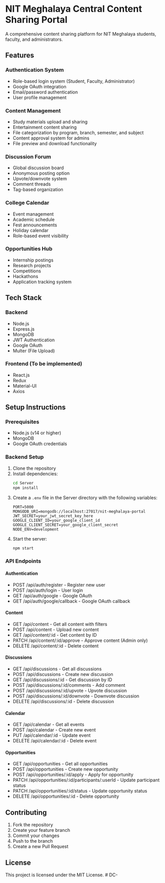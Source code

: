 # NIT Meghalaya Central Content Sharing Portal

A comprehensive content sharing platform for NIT Meghalaya students, faculty, and administrators.

## Features

### Authentication System
- Role-based login system (Student, Faculty, Administrator)
- Google OAuth integration
- Email/password authentication
- User profile management

### Content Management
- Study materials upload and sharing
- Entertainment content sharing
- File categorization by program, branch, semester, and subject
- Content approval system for admins
- File preview and download functionality

### Discussion Forum
- Global discussion board
- Anonymous posting option
- Upvote/downvote system
- Comment threads
- Tag-based organization

### College Calendar
- Event management
- Academic schedule
- Fest announcements
- Holiday calendar
- Role-based event visibility

### Opportunities Hub
- Internship postings
- Research projects
- Competitions
- Hackathons
- Application tracking system

## Tech Stack

### Backend
- Node.js
- Express.js
- MongoDB
- JWT Authentication
- Google OAuth
- Multer (File Upload)

### Frontend (To be implemented)
- React.js
- Redux
- Material-UI
- Axios

## Setup Instructions

### Prerequisites
- Node.js (v14 or higher)
- MongoDB
- Google OAuth credentials

### Backend Setup
1. Clone the repository
2. Install dependencies:
   ```bash
   cd Server
   npm install
   ```
3. Create a `.env` file in the Server directory with the following variables:
   ```
   PORT=5000
   MONGODB_URI=mongodb://localhost:27017/nit-meghalaya-portal
   JWT_SECRET=your_jwt_secret_key_here
   GOOGLE_CLIENT_ID=your_google_client_id
   GOOGLE_CLIENT_SECRET=your_google_client_secret
   NODE_ENV=development
   ```
4. Start the server:
   ```bash
   npm start
   ```

### API Endpoints

#### Authentication
- POST /api/auth/register - Register new user
- POST /api/auth/login - User login
- GET /api/auth/google - Google OAuth
- GET /api/auth/google/callback - Google OAuth callback

#### Content
- GET /api/content - Get all content with filters
- POST /api/content - Upload new content
- GET /api/content/:id - Get content by ID
- PATCH /api/content/:id/approve - Approve content (Admin only)
- DELETE /api/content/:id - Delete content

#### Discussions
- GET /api/discussions - Get all discussions
- POST /api/discussions - Create new discussion
- GET /api/discussions/:id - Get discussion by ID
- POST /api/discussions/:id/comments - Add comment
- POST /api/discussions/:id/upvote - Upvote discussion
- POST /api/discussions/:id/downvote - Downvote discussion
- DELETE /api/discussions/:id - Delete discussion

#### Calendar
- GET /api/calendar - Get all events
- POST /api/calendar - Create new event
- PUT /api/calendar/:id - Update event
- DELETE /api/calendar/:id - Delete event

#### Opportunities
- GET /api/opportunities - Get all opportunities
- POST /api/opportunities - Create new opportunity
- POST /api/opportunities/:id/apply - Apply for opportunity
- PATCH /api/opportunities/:id/participants/:userId - Update participant status
- PATCH /api/opportunities/:id/status - Update opportunity status
- DELETE /api/opportunities/:id - Delete opportunity

## Contributing
1. Fork the repository
2. Create your feature branch
3. Commit your changes
4. Push to the branch
5. Create a new Pull Request

## License
This project is licensed under the MIT License. # DC-

